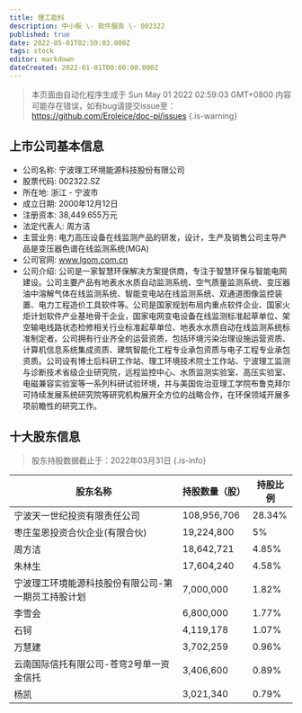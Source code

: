 ```yaml
---
title: 理工能科
description: 中小板 \- 软件服务 \- 002322
published: true
date: 2022-05-01T02:59:03.000Z
tags: stock
editor: markdown
dateCreated: 2022-01-01T00:00:00.000Z
---
```


> 本页面由自动化程序生成于 Sun May 01 2022 02:59:03 GMT+0800
> 内容可能存在错误，如有bug请提交issue至：https://github.com/Eroleice/doc-pi/issues
{.is-warning}

## 上市公司基本信息
- 公司名称: 宁波理工环境能源科技股份有限公司
- 股票代码: 002322.SZ
- 所在地: 浙江 - 宁波市
- 成立日期: 2000年12月12日
- 注册资本: 38,449.655万元
- 法定代表人: 周方洁
- 主营业务: 电力高压设备在线监测产品的研发，设计，生产及销售公司主导产品是变压器色谱在线监测系统(MGA)
- 公司官网: www.lgom.com.cn
- 公司介绍: 公司是一家智慧环保解决方案提供商，专注于智慧环保与智能电网建设。公司主要产品有地表水水质自动监测系统、空气质量监测系统、变压器油中溶解气体在线监测系统、智能变电站在线监测系统、双通道图像监控装置、电力工程造价工具软件等。公司是国家规划布局内重点软件企业、国家火炬计划软件产业基地骨干企业，国家电网变电设备在线监测标准起草单位、架空输电线路状态检修相关行业标准起草单位、地表水水质自动在线监测系统标准制定者。公司拥有行业齐全的运营资质，包括环境污染治理设施运营资质、计算机信息系统集成资质、建筑智能化工程专业承包资质与电子工程专业承包资质。公司设有博士后科研工作站、理工环境技术院士工作站、宁波理工监测与诊断技术省级企业研究院，远程监控中心、水质监测实验室、高压实验室、电磁兼容实验室等一系列科研试验环境，并与美国佐治亚理工学院布鲁克拜尔可持续发展系统研究院等研究机构展开全方位的战略合作，在环保领域开展多项前瞻性的研究工作。


## 十大股东信息
> 股东持股数据截止于：2022年03月31日
{.is-info}

| 股东名称 | 持股数量（股） | 持股比例 |
| --- | --- | --- |
| 宁波天一世纪投资有限责任公司 | 108,956,706 | 28.34% |
| 枣庄玺恩投资合伙企业(有限合伙) | 19,224,800 | 5% |
| 周方洁 | 18,642,721 | 4.85% |
| 朱林生 | 17,604,240 | 4.58% |
| 宁波理工环境能源科技股份有限公司-第一期员工持股计划 | 7,000,000 | 1.82% |
| 李雪会 | 6,800,000 | 1.77% |
| 石钶 | 4,119,178 | 1.07% |
| 万慧建 | 3,702,259 | 0.96% |
| 云南国际信托有限公司-苍穹2号单一资金信托 | 3,406,600 | 0.89% |
| 杨凯 | 3,021,340 | 0.79% |




